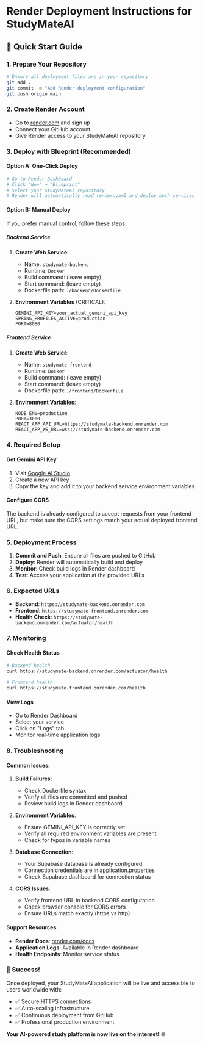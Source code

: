 # Render Deployment Instructions for StudyMateAI

## 🚀 Quick Start Guide

### 1. Prepare Your Repository

```bash
# Ensure all deployment files are in your repository
git add .
git commit -m "Add Render deployment configuration"
git push origin main
```

### 2. Create Render Account

- Go to [render.com](https://render.com) and sign up
- Connect your GitHub account
- Give Render access to your StudyMateAI repository

### 3. Deploy with Blueprint (Recommended)

#### Option A: One-Click Deploy

```bash
# Go to Render Dashboard
# Click "New" → "Blueprint"
# Select your StudyMateAI repository
# Render will automatically read render.yaml and deploy both services
```

#### Option B: Manual Deploy

If you prefer manual control, follow these steps:

##### Backend Service

1. **Create Web Service**:

   - Name: `studymate-backend`
   - Runtime: `Docker`
   - Build command: (leave empty)
   - Start command: (leave empty)
   - Dockerfile path: `./backend/Dockerfile`

2. **Environment Variables** (CRITICAL):
   ```
   GEMINI_API_KEY=your_actual_gemini_api_key
   SPRING_PROFILES_ACTIVE=production
   PORT=8080
   ```

##### Frontend Service

1. **Create Web Service**:

   - Name: `studymate-frontend`
   - Runtime: `Docker`
   - Build command: (leave empty)
   - Start command: (leave empty)
   - Dockerfile path: `./frontend/Dockerfile`

2. **Environment Variables**:
   ```
   NODE_ENV=production
   PORT=3000
   REACT_APP_API_URL=https://studymate-backend.onrender.com
   REACT_APP_WS_URL=wss://studymate-backend.onrender.com
   ```

### 4. Required Setup

#### Get Gemini API Key

1. Visit [Google AI Studio](https://aistudio.google.com/)
2. Create a new API key
3. Copy the key and add it to your backend service environment variables

#### Configure CORS

The backend is already configured to accept requests from your frontend URL, but make sure the CORS settings match your actual deployed frontend URL.

### 5. Deployment Process

1. **Commit and Push**: Ensure all files are pushed to GitHub
2. **Deploy**: Render will automatically build and deploy
3. **Monitor**: Check build logs in Render dashboard
4. **Test**: Access your application at the provided URLs

### 6. Expected URLs

- **Backend**: `https://studymate-backend.onrender.com`
- **Frontend**: `https://studymate-frontend.onrender.com`
- **Health Check**: `https://studymate-backend.onrender.com/actuator/health`

### 7. Monitoring

#### Check Health Status

```bash
# Backend health
curl https://studymate-backend.onrender.com/actuator/health

# Frontend health
curl https://studymate-frontend.onrender.com/health
```

#### View Logs

- Go to Render Dashboard
- Select your service
- Click on "Logs" tab
- Monitor real-time application logs

### 8. Troubleshooting

#### Common Issues:

1. **Build Failures**:

   - Check Dockerfile syntax
   - Verify all files are committed and pushed
   - Review build logs in Render dashboard

2. **Environment Variables**:

   - Ensure GEMINI_API_KEY is correctly set
   - Verify all required environment variables are present
   - Check for typos in variable names

3. **Database Connection**:

   - Your Supabase database is already configured
   - Connection credentials are in application.properties
   - Check Supabase dashboard for connection status

4. **CORS Issues**:
   - Verify frontend URL in backend CORS configuration
   - Check browser console for CORS errors
   - Ensure URLs match exactly (https vs http)

#### Support Resources:

- **Render Docs**: [render.com/docs](https://render.com/docs)
- **Application Logs**: Available in Render dashboard
- **Health Endpoints**: Monitor service status

### 🎉 Success!

Once deployed, your StudyMateAI application will be live and accessible to users worldwide with:

- ✅ Secure HTTPS connections
- ✅ Auto-scaling infrastructure
- ✅ Continuous deployment from GitHub
- ✅ Professional production environment

**Your AI-powered study platform is now live on the internet!** 🌐
